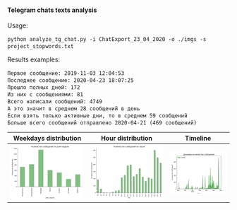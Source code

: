 #### Telegram chats texts analysis
Usage:
```
python analyze_tg_chat.py -i ChatExport_23_04_2020 -o ./imgs -s project_stopwords.txt
```

Results examples:
```
Первое сообщение: 2019-11-03 12:04:53
Последнее сообщение: 2020-04-23 18:07:25
Прошло полных дней: 172
Из них с сообщениями: 81
Всего написали сообщений: 4749
А это значит в среднем 28 сообщений в день
Если взять только активные дни, то в среднем 59 сообщений
Больше всего сообщений отправлено 2020-04-21 (469 сообщений)
```
 Weekdays distribution|Hour distribution|Timeline
:----------------------------:|:----------------------------:|:----------------------------:
![img-1](./imgs/dow.png "Weekdays distribution") | ![img-2](./imgs/hour.png "Hour distribution") | ![img-3](./imgs/timeline.png "Timeline")